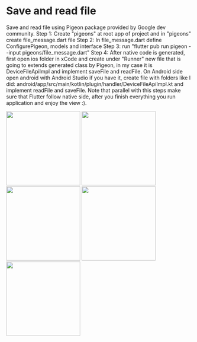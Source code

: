 # Save and read file

Save and read file using Pigeon package provided by Google dev community. 
Step 1: Create "pigeons" at root app of project and in "pigeons" create file_message.dart file
Step 2: In file_message.dart define ConfigurePigeon, models and interface
Step 3: run "flutter pub run pigeon --input pigeons/file_message.dart"
Step 4: After native code is generated, first open ios folder in xCode and create under "Runner" new file that is going to extends generated class by Pigeon, in my case it is DeviceFileApiImpl and implement saveFile and readFile.
On Android side open android with Android Studio if you have it, create file with folders like I did: android/app/src/main/kotlin/plugin/handler/DeviceFileApiImpl.kt and implement readFile and saveFile.
Note that parallel with this steps make sure that Flutter follow native side, after you finish everything you run application and enjoy the view :).

<img hight="400" width="200" src=https://github.com/pervanluka/save_and_read_file/assets/57439344/8a719e2a-aa67-4756-b06f-04ebc43af817> 
<img hight="400" width="200" src=https://github.com/pervanluka/save_and_read_file/assets/57439344/a0480069-61c9-4aaf-9869-d978d9859613>
<img hight="400" width="200" src=https://github.com/pervanluka/save_and_read_file/assets/57439344/72bb9e93-44a5-4f82-a267-75a87dcc0ffe>
<img hight="400" width="200" src=https://github.com/pervanluka/save_and_read_file/assets/57439344/7efd53c4-1daf-489e-82aa-80fb7e23757e>
<img hight="400" width="200" src=https://github.com/pervanluka/save_and_read_file/assets/57439344/f6d1015f-0b7c-4fc9-ac76-97e6841c1d56>
